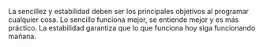 La sencillez y estabilidad deben ser los principales objetivos al programar cualquier cosa. Lo sencillo funciona mejor, se entiende mejor y es más práctico. La estabilidad garantiza que lo que funciona hoy siga funcionando mañana.